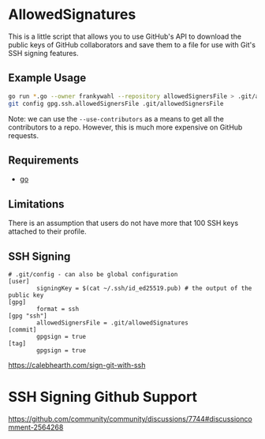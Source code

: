 # AllowedSignatures

This is a little script that allows you to use GitHub's API to download the public keys of GitHub collaborators and save them to a file for use with Git's SSH signing features.

## Example Usage

```bash
go run *.go --owner frankywahl --repository allowedSignersFile > .git/allowedSignersFile
git config gpg.ssh.allowedSignersFile .git/allowedSignersFile
```

Note: we can use the `--use-contributors` as a means to get all the contributors to a repo. However, this is much more expensive on GitHub requests.

## Requirements

* [go](https://go.dev/)

## Limitations

There is an assumption that users do not have more that 100 SSH keys attached to their profile.

## SSH Signing

```
# .git/config - can also be global configuration
[user]
        signingKey = $(cat ~/.ssh/id_ed25519.pub) # the output of the public key
[gpg]
        format = ssh
[gpg "ssh"]
        allowedSignersFile = .git/allowedSignatures
[commit]
        gpgsign = true
[tag]
        gpgsign = true
```

https://calebhearth.com/sign-git-with-ssh

# SSH Signing Github Support

https://github.com/community/community/discussions/7744#discussioncomment-2564268
